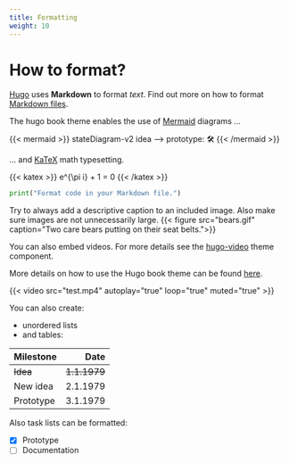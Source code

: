 ```yaml
---
title: Formatting
weight: 10
---
```


# How to format?

[Hugo](https://gohugo.io/) uses **Markdown** to format *text*. Find out more on how to format [Markdown files](https://www.markdownguide.org/basic-syntax/).

The hugo book theme enables the use of [Mermaid](https://mermaid.js.org/intro/) diagrams ... 

{{< mermaid >}}
stateDiagram-v2
    idea --> prototype: 🛠
{{< /mermaid >}}

... and [KaTeX](https://katex.org/) math typesetting.

{{< katex >}}
e^{\pi i} + 1 = 0
{{< /katex >}}

```python
print("Format code in your Markdown file.")
```

Try to always add a descriptive caption to an included image. Also make sure images are not unnecessarily large.
{{< figure src="bears.gif" caption="Two care bears putting on their seat belts.">}}

You can also embed videos. For more details see the [hugo-video](https://github.com/martignoni/hugo-video) theme component.

More details on how to use the Hugo book theme can be found [here](https://github.com/alex-shpak/hugo-book).

{{< video src="test.mp4" autoplay="true" loop="true" muted="true" >}}

You can also create:
* unordered lists
* and tables:

| Milestone   | Date      |
| :----       | ----:     |
| ~~Idea~~        | ~~1.1.1979~~  |
| New idea        | 2.1.1979 |
| Prototype   | 3.1.1979  |

Also task lists can be formatted:
- [x] Prototype
- [ ] Documentation
